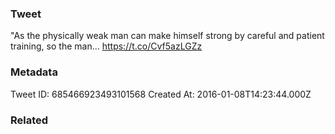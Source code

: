 ### Tweet
"As the physically weak man can make himself strong by careful and patient training, so the man… https://t.co/Cvf5azLGZz

### Metadata
Tweet ID: 685466923493101568
Created At: 2016-01-08T14:23:44.000Z

### Related


